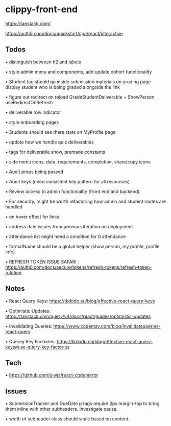 # clippy-front-end

https://tanstack.com/

https://auth0.com/docs/quickstart/spa/react/interactive


## Todos

• distinguish between h2 and labels

• style admin menu and components, add update cohort functionality

• Student tag should go inside submission materials on grading page
  display student who is being graded alongside the link

• figure out redirect on reload GradeStudentDeliverable + ShowPerson
  useRedirectOnRefresh

• deliverable row indicator

• style onboarding pages

• Students should see there stats on MyProfile page

• update how we handle quiz deliverables

• tags for deliverable show, premade constants

• side menu icons, date, requirements, completion, share/copy icons

• Audit props being passed

• Audit keys (need consistent key pattern for all resources)

• Review access to admin functionality (front end and backend)

• For security, might be worth refactoring how admin and student routes are handled

• on hover effect for links

• address date issues from previous iteration on deployment

• attendance list might need a condition for 0 attendance

• formatName should be a global helper (show person, my profile, profile info)

• REFRESH TOKEN ISSUE SAFARI : https://auth0.com/docs/secure/tokens/refresh-tokens/refresh-token-rotation


## Notes

• React Query Keys: https://tkdodo.eu/blog/effective-react-query-keys

• Optimistic Updates: https://tanstack.com/query/v4/docs/react/guides/optimistic-updates

• Invalidating Queries: https://www.codemzy.com/blog/invalidatequeries-react-query

• Querey Key Factories: https://tkdodo.eu/blog/effective-react-query-keys#use-query-key-factories


## Tech

• https://github.com/uiwjs/react-codemirror


## Issues

• SubmissionTracker and DueDate p tags require 2px margin-top to bring them inline with other subheaders. Investigate cause.

• width of subheader class should scale based on content.